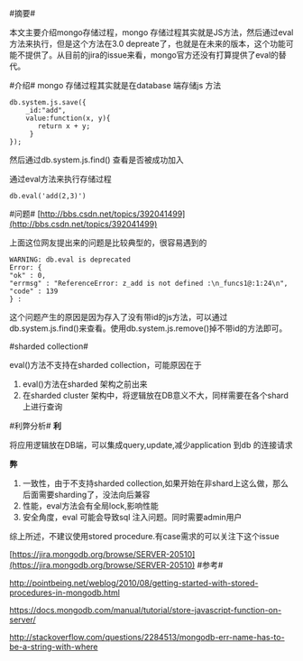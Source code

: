 
#摘要#

本文主要介绍mongo存储过程，mongo 存储过程其实就是JS方法，然后通过eval 方法来执行，但是这个方法在3.0 depreate了，也就是在未来的版本，这个功能可能不提供了。从目前的jira的issue来看，mongo官方还没有打算提供了eval的替代。

#介绍#
mongo 存储过程其实就是在database 端存储js 方法

    db.system.js.save({
		_id:"add", 
        value:function(x, y){ 
           return x + y; 
         }
    });

然后通过db.system.js.find() 查看是否被成功加入

通过eval方法来执行存储过程

	db.eval('add(2,3)')

#问题#
[http://bbs.csdn.net/topics/392041499](http://bbs.csdn.net/topics/392041499)

上面这位网友提出来的问题是比较典型的，很容易遇到的

    WARNING: db.eval is deprecated
	Error: {
	"ok" : 0,
	"errmsg" : "ReferenceError: z_add is not defined :\n_funcs1@:1:24\n",
	"code" : 139
	} :

这个问题产生的原因是因为存入了没有带id的js方法，可以通过db.system.js.find()来查看。使用db.system.js.remove()掉不带id的方法即可。

#sharded collection#

eval()方法不支持在sharded collection，可能原因在于

1. eval()方法在sharded 架构之前出来
2. 在sharded cluster 架构中，将逻辑放在DB意义不大，同样需要在各个shard上进行查询

#利弊分析#
**利**

将应用逻辑放在DB端，可以集成query,update,减少application 到db 的连接请求

**弊**

1. 一致性，由于不支持sharded collection,如果开始在非shard上这么做，那么后面需要sharding了，没法向后兼容
2. 性能，eval方法会有全局lock,影响性能
3. 安全角度，eval 可能会导致sql 注入问题。同时需要admin用户

综上所述，不建议使用stored procedure.有case需求的可以关注下这个issue

[https://jira.mongodb.org/browse/SERVER-20510](https://jira.mongodb.org/browse/SERVER-20510)
#参考#

http://pointbeing.net/weblog/2010/08/getting-started-with-stored-procedures-in-mongodb.html

https://docs.mongodb.com/manual/tutorial/store-javascript-function-on-server/

http://stackoverflow.com/questions/2284513/mongodb-err-name-has-to-be-a-string-with-where